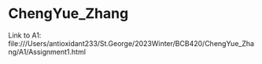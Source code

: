 # ChengYue_Zhang
Link to A1: file:///Users/antioxidant233/St.George/2023Winter/BCB420/ChengYue_Zhang/A1/Assignment1.html
